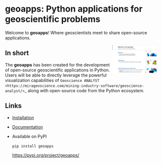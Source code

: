 geoapps: Python applications for geoscientific problems
=======================================================
Welcome to **geoapps**! Where geoscientists meet to share open-source applications.

<img align="right" width="30%" src="./docs/images/apps_index.png">

In short
--------

The **geoapps** has been created for the development of open-source
geoscientific applications in Python. Users will be able to directly leverage
the powerful visualization capabilities of `Geoscience ANALYST
<https://mirageoscience.com/mining-industry-software/geoscience-analyst/>`_
along with open-source code from the Python ecosystem.

Links
-----

- [Installation](https://geoapps.readthedocs.io/en/latest/content/installation.html#installation)
- [Documentation](https://geoapps.readthedocs.io/en/latest/index.html)
- Available on PyPI

  ```pip install geoapps```
  
  https://pypi.org/project/geoapps/

